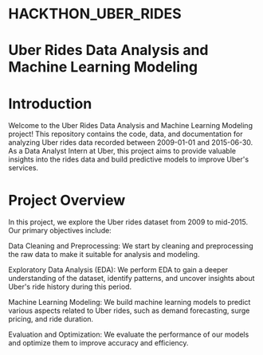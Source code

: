 # HACKTHON_UBER_RIDES
# Uber Rides Data Analysis and Machine Learning Modeling
# Introduction
Welcome to the Uber Rides Data Analysis and Machine Learning Modeling project! This repository contains the code, data, and documentation for analyzing Uber rides data recorded between 2009-01-01 and 2015-06-30. As a Data Analyst Intern at Uber, this project aims to provide valuable insights into the rides data and build predictive models to improve Uber's services.
# Project Overview
In this project, we explore the Uber rides dataset from 2009 to mid-2015. Our primary objectives include:

Data Cleaning and Preprocessing: We start by cleaning and preprocessing the raw data to make it suitable for analysis and modeling.

Exploratory Data Analysis (EDA): We perform EDA to gain a deeper understanding of the dataset, identify patterns, and uncover insights about Uber's ride history during this period.

Machine Learning Modeling: We build machine learning models to predict various aspects related to Uber rides, such as demand forecasting, surge pricing, and ride duration.

Evaluation and Optimization: We evaluate the performance of our models and optimize them to improve accuracy and efficiency.

